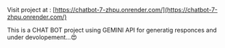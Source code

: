 Visit project at :
[https://chatbot-7-zhpu.onrender.com/](https://chatbot-7-zhpu.onrender.com/)

This is a CHAT BOT  project using GEMINI API for generatig responces and under devolopement...😍
